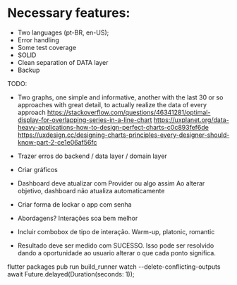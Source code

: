 # Necessary features:
- Two languages (pt-BR, en-US);
- Error handling
- Some test coverage
- SOLID
- Clean separation of DATA layer
- Backup

TODO:
- Two graphs, one simple and informative, another with the last 30 or so approaches with great detail, to actually realize the data of every approach
	https://stackoverflow.com/questions/46341281/optimal-display-for-overlapping-series-in-a-line-chart
	https://uxplanet.org/data-heavy-applications-how-to-design-perfect-charts-c0c893fef6de
	https://uxdesign.cc/designing-charts-principles-every-designer-should-know-part-2-ce1e06af56fc

- Trazer erros do backend / data layer / domain layer
- Criar gráficos
- Dashboard deve atualizar com Provider ou algo assim
	Ao alterar objetivo, dashboard não atualiza automaticamente
- Criar forma de lockar o app com senha
- Abordagens? Interações soa bem melhor
- Incluir combobox de tipo de interação. Warm-up, platonic, romantic
- Resultado deve ser medido com SUCESSO. Isso pode ser resolvido dando a oportunidade ao usuario alterar o que cada ponto significa.

flutter packages pub run build_runner watch --delete-conflicting-outputs
await Future.delayed(Duration(seconds: 1));

